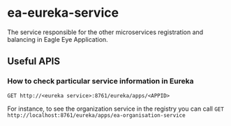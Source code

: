 # ea-eureka-service
The service responsible for the other microservices registration and balancing in Eagle Eye Application.


## Useful APIS

### How to check particular service information in Eureka
```http request
GET http://<eureka service>:8761/eureka/apps/<APPID>
```
For instance, to see the organization service in the registry you can call
`GET http://localhost:8761/eureka/apps/ea-organisation-service`